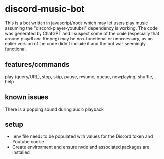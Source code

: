# discord-music-bot
This is a bot written in javascript/node which may let users play music assuming the "discord-player-youtubei" dependency is working. The code was generated by ChatGPT and I suspect some of the code (especially that around playdl and ffmpeg) may be non-functional or unnecessary, as an ealier version of the code didn't include it and the bot was seemingly functional.
## features/commands
play (query/URL), stop, skip, pause, resume, queue, nowplaying, shuffle, help
## known issues
There is a popping sound during audio playback
## setup
- .env file needs to be populated with values for the Discord token and Youtube cookie
- Create environment and ensure node and associated packages are installed 
